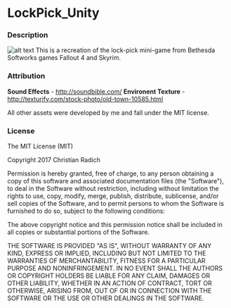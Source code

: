 # LockPick_Unity
### Description
![alt text](https://raw.githubusercontent.com/yoyohobo665/LockPick_Unity/master/Media/ScreenShot.png)
This is a recreation of the lock-pick mini-game from Bethesda Softworks games Fallout 4 and Skyrim.

### Attribution
**Sound Effects** - http://soundbible.com/
**Environent Texture** - http://texturify.com/stock-photo/old-town-10585.html

All other assets were developed by me and fall under the MIT license.

### License
The MIT License (MIT)

Copyright 2017 Christian Radich

Permission is hereby granted, free of charge, to any person obtaining a copy of this software and associated documentation files (the "Software"), to deal in the Software without restriction, including without limitation the rights to use, copy, modify, merge, publish, distribute, sublicense, and/or sell copies of the Software, and to permit persons to whom the Software is furnished to do so, subject to the following conditions:

The above copyright notice and this permission notice shall be included in all copies or substantial portions of the Software.

THE SOFTWARE IS PROVIDED "AS IS", WITHOUT WARRANTY OF ANY KIND, EXPRESS OR IMPLIED, INCLUDING BUT NOT LIMITED TO THE WARRANTIES OF MERCHANTABILITY, FITNESS FOR A PARTICULAR PURPOSE AND NONINFRINGEMENT. IN NO EVENT SHALL THE AUTHORS OR COPYRIGHT HOLDERS BE LIABLE FOR ANY CLAIM, DAMAGES OR OTHER LIABILITY, WHETHER IN AN ACTION OF CONTRACT, TORT OR OTHERWISE, ARISING FROM, OUT OF OR IN CONNECTION WITH THE SOFTWARE OR THE USE OR OTHER DEALINGS IN THE SOFTWARE.